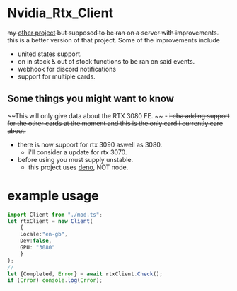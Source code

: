 # Nvidia_Rtx_Client
~~my [other project](https://github.com/pozm/rtx3080) but supposed to be ran on a server with improvements.~~
this is a better version of that project.
Some of the improvements include
- united states support.
- on in stock & out of stock functions to be ran on said events.
- webhook for discord notifications 
- support for multiple cards.

## Some things you might want to know
~~This will only give data about the RTX 3080 FE. ~~
	- ~~i cba adding support for the other cards at the moment and this is the only card i currently care about.~~
* there is now support for rtx 3090 aswell as 3080.
	- i'll consider a update for rtx 3070.
* before using you must supply unstable.
	- this project uses [deno](https://deno.land/), NOT node.
	
# example usage
```ts
import Client from "./mod.ts";
let rtxClient = new Client(
	{ 
	Locale:"en-gb",
	Dev:false,
	GPU: "3080"
    }
);
// 
let {Completed, Error} = await rtxClient.Check();
if (Error) console.log(Error);
```
